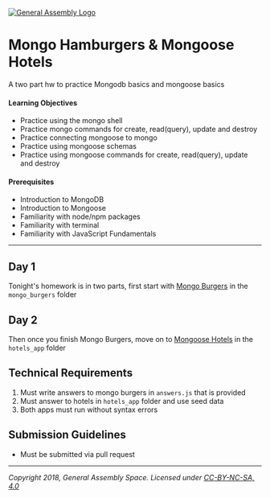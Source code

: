 [![General Assembly Logo](https://camo.githubusercontent.com/1a91b05b8f4d44b5bbfb83abac2b0996d8e26c92/687474703a2f2f692e696d6775722e636f6d2f6b6538555354712e706e67)](https://generalassemb.ly/education/web-development-immersive) 

# Mongo Hamburgers & Mongoose Hotels

A two part hw to practice Mongodb basics and mongoose basics

#### Learning Objectives

- Practice using the mongo shell
- Practice mongo commands for create, read(query), update and destroy
- Practice connecting mongoose to mongo
- Practice using mongoose schemas
- Practice using mongoose commands for create, read(query),  update and destroy

#### Prerequisites

- Introduction to MongoDB
- Introduction to Mongoose
- Familiarity with node/npm packages
- Familiarity with terminal
- Familiarity with JavaScript Fundamentals

---

## Day 1

Tonight's homework is in two parts, first start with [Mongo Burgers](mongo_burgers/README.md) in the `mongo_burgers` folder


## Day 2

Then once you finish Mongo Burgers, move on to [Mongoose Hotels](hotels_app/README.md) in the `hotels_app` folder


## Technical Requirements
1. Must write answers to mongo burgers in `answers.js` that is provided
2. Must answer to hotels in `hotels_app` folder and use seed data
3. Both apps must run without syntax errors

## Submission Guidelines

- Must be submitted via pull request


---

*Copyright 2018, General Assembly Space. Licensed under [CC-BY-NC-SA, 4.0](https://creativecommons.org/licenses/by-nc-sa/4.0/)*
